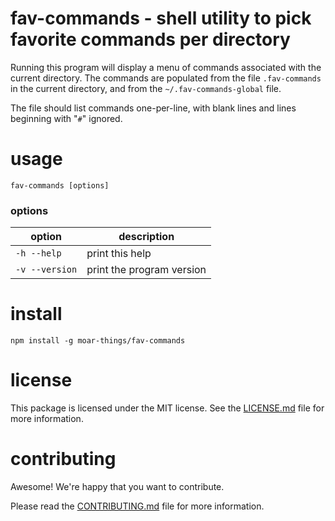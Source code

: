 fav-commands - shell utility to pick favorite commands per directory
================================================================================

Running this program will display a menu of commands associated with the current
directory.  The commands are populated from the file `.fav-commands` in the
current directory, and from the `~/.fav-commands-global` file.

The file should list commands one-per-line, with blank lines and lines
beginning with "`#`" ignored.


usage
================================================================================

    fav-commands [options]

### options

| option          | description |
|-----------------|------------------------------------------------------|
| `-h --help`     | print this help |
| `-v --version`  | print the program version |


install
================================================================================

    npm install -g moar-things/fav-commands


license
================================================================================

This package is licensed under the MIT license.  See the
[LICENSE.md](LICENSE.md) file for more information.


contributing
================================================================================

Awesome!  We're happy that you want to contribute.

Please read the [CONTRIBUTING.md](CONTRIBUTING.md) file for more information.
